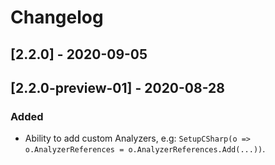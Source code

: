 # Changelog


## [2.2.0] - 2020-09-05
## [2.2.0-preview-01] - 2020-08-28

### Added
- Ability to add custom Analyzers, e.g: `SetupCSharp(o => o.AnalyzerReferences = o.AnalyzerReferences.Add(...))`.